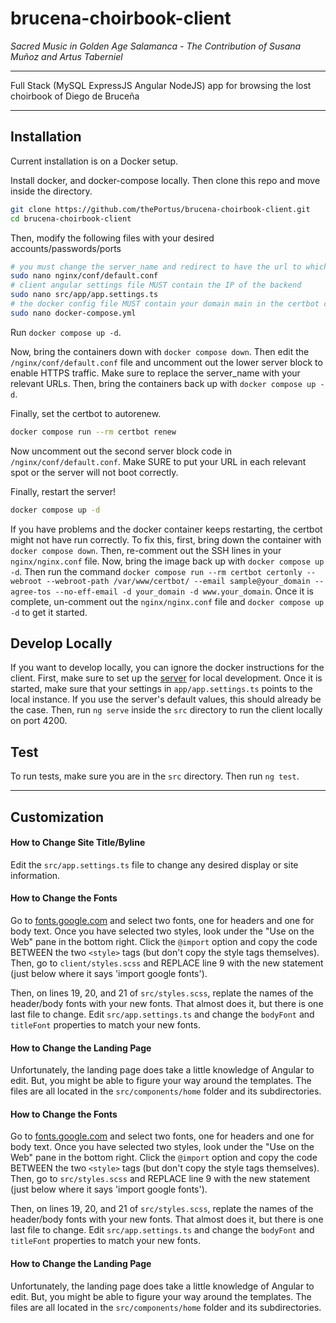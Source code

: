 # brucena-choirbook-client

*Sacred Music in Golden Age Salamanca - The Contribution of Susana Muñoz and Artus Taberniel*

---

Full Stack (MySQL ExpressJS Angular NodeJS) app for browsing the lost choirbook of Diego de Bruceña

---

## Installation

Current installation is on a Docker setup.

Install docker, and docker-compose locally. Then clone this repo and move inside the directory.

``` sh
git clone https://github.com/thePortus/brucena-choirbook-client.git
cd brucena-choirbook-client
```
Then, modify the following files with your desired accounts/passwords/ports

``` sh
# you must change the server_name and redirect to have the url to which you are deploying
sudo nano nginx/conf/default.conf
# client angular settings file MUST contain the IP of the backend
sudo nano src/app/app.settings.ts
# the docker config file MUST contain your domain main in the certbot command line
sudo nano docker-compose.yml
```

Run `docker compose up -d`.

Now, bring the containers down with `docker compose down`. Then edit the `/nginx/conf/default.conf` file and uncomment out the lower server block to enable HTTPS traffic. Make sure to replace the server_name with your relevant URLs. Then, bring the containers back up with `docker compose up -d`.

Finally, set the certbot to autorenew.

``` sh
docker compose run --rm certbot renew
```

Now uncomment out the second server block code in `/nginx/conf/default.conf`. Make SURE to put your URL in each relevant spot or the server will not boot correctly.

Finally, restart the server!

``` sh
docker compose up -d
```

If you have problems and the docker container keeps restarting, the certbot might not have run correctly. To fix this, first, bring down the container with `docker compose down`. Then, re-comment out the SSH lines in your `nginx/nginx.conf` file. Now, bring the image back up with `docker compose up -d`. Then run the command `docker compose run --rm certbot certonly --webroot --webroot-path /var/www/certbot/ --email sample@your_domain --agree-tos --no-eff-email -d your_domain -d www.your_domain`. Once it is complete, un-comment out the `nginx/nginx.conf` file and `docker compose up -d` to get it started.

## Develop Locally

If you want to develop locally, you can ignore the docker instructions for the client. First, make sure to set up the [server](https://github.com/thePortus/icam-server) for local development. Once it is started, make sure that your settings in `app/app.settings.ts` points to the local instance. If you use the server's default values, this should already be the case. Then, run `ng serve` inside the `src` directory to run the client locally on port 4200.

## Test

To run tests, make sure you are in the `src` directory. Then run `ng test`.

---

## Customization

#### How to Change Site Title/Byline

Edit the `src/app.settings.ts` file to change any desired display or site information.

#### How to Change the Fonts

Go to [fonts.google.com](https://fonts.google.com) and select two fonts, one for headers and one for body text. Once you have selected two styles, look under the "Use on the Web" pane in the bottom right. Click the `@import` option and copy the code BETWEEN the two `<style>` tags (but don't copy the style tags themselves). Then, go to `client/styles.scss` and REPLACE line 9 with the new statement (just below where it says 'import google fonts').

Then, on lines 19, 20, and 21 of `src/styles.scss`, replate the names of the header/body fonts with your new fonts. That almost does it, but there is one last file to change. Edit `src/app.settings.ts` and change the `bodyFont` and `titleFont` properties to match your new fonts.

#### How to Change the Landing Page

Unfortunately, the landing page does take a little knowledge of Angular to edit. But, you might be able to figure your way around the templates. The files are all located in the `src/components/home` folder and its subdirectories.

#### How to Change the Fonts

Go to [fonts.google.com](https://fonts.google.com) and select two fonts, one for headers and one for body text. Once you have selected two styles, look under the "Use on the Web" pane in the bottom right. Click the `@import` option and copy the code BETWEEN the two `<style>` tags (but don't copy the style tags themselves). Then, go to `src/styles.scss` and REPLACE line 9 with the new statement (just below where it says 'import google fonts').

Then, on lines 19, 20, and 21 of `src/styles.scss`, replate the names of the header/body fonts with your new fonts. That almost does it, but there is one last file to change. Edit `src/app.settings.ts` and change the `bodyFont` and `titleFont` properties to match your new fonts.

#### How to Change the Landing Page

Unfortunately, the landing page does take a little knowledge of Angular to edit. But, you might be able to figure your way around the templates. The files are all located in the `src/components/home` folder and its subdirectories.
